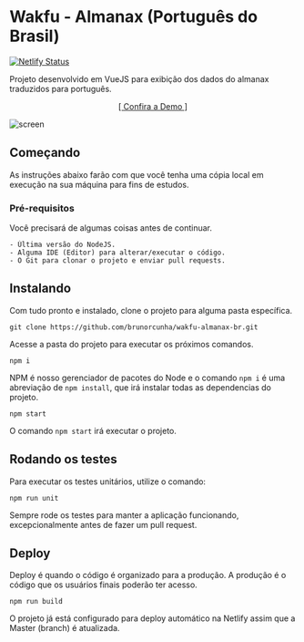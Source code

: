 # Wakfu - Almanax (Português do Brasil)
[![Netlify Status](https://api.netlify.com/api/v1/badges/53b5cb69-e480-44e5-b25a-bd78d137fa4a/deploy-status)](https://app.netlify.com/sites/almanax/deploys)

Projeto desenvolvido em VueJS para exibição dos dados do almanax traduzidos para português.

<p style="text-align: center;">
  <a href="https://almanax.netlify.app" target="_blank">
    [ Confira a Demo ]
  </a>
</p>

![screen](https://user-images.githubusercontent.com/3453372/103476667-9844a200-4d96-11eb-8c43-962b13f05b75.png)

## Começando

As instruções abaixo farão com que você tenha uma cópia local em execução na sua máquina para fins de estudos.

### Pré-requisitos

Você precisará de algumas coisas antes de continuar.

```
- Última versão do NodeJS.
- Alguma IDE (Editor) para alterar/executar o código.
- O Git para clonar o projeto e enviar pull requests.
```

## Instalando

Com tudo pronto e instalado, clone o projeto para alguma pasta específica.

```
git clone https://github.com/brunorcunha/wakfu-almanax-br.git
```

Acesse a pasta do projeto para executar os próximos comandos.

```
npm i
```

NPM é nosso gerenciador de pacotes do Node e o comando `npm i` é uma abreviação de `npm install`, que irá instalar todas as dependencias do projeto.

```
npm start
```
O comando `npm start` irá executar o projeto.

## Rodando os testes

Para executar os testes unitários, utilize o comando:

```
npm run unit
```

Sempre rode os testes para manter a aplicação funcionando, excepcionalmente antes de fazer um pull request.

## Deploy

Deploy é quando o código é organizado para a produção. A produção é o código que os usuários finais poderão ter acesso.

```
npm run build
```

O projeto já está configurado para deploy automático na Netlify assim que a Master (branch) é atualizada.
